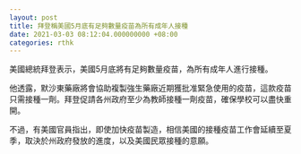 ```yaml
---
layout: post
title: 拜登稱美國5月底有足夠數量疫苗為所有成年人接種
date: 2021-03-03 08:12:04.000000000 +08:00
categories: rthk
---
```


美國總統拜登表示，美國5月底將有足夠數量疫苗，為所有成年人進行接種。

他透露，默沙東藥廠將會協助複製強生藥廠近期獲批准緊急使用的疫苗，這款疫苗只需接種一劑。拜登促請各州政府至少為教師接種一劑疫苗，確保學校可以盡快重開。

不過，有美國官員指出，即使加快疫苗製造，相信美國的接種疫苗工作會延續至夏季，取決於州政府發放的進度，以及美國民眾接種的意願。
